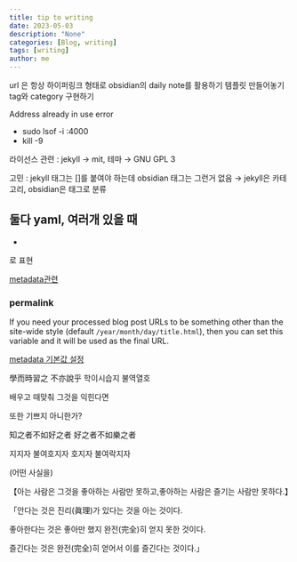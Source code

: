 ```yaml
---
title: tip to writing
date: 2023-05-03
description: "None"
categories: [Blog, writing]
tags: [writing]
author: me
---
```


url 은 항상 하이퍼링크 형태로
obsidian의 daily note를 활용하기
템플릿 만들어놓기
tag와 category 구현하기

 Address already in use error 
 -   sudo lsof -i :4000
 -  kill -9 <PID>

라이선스 관련 : jekyll → mit, 테마 → GNU GPL 3

고민 : jekyll 태그는 []를 붙여야 하는데 obsidian 태그는 그런거 없음
→ jekyll은 카테고리, obsidian은 태그로 분류

둘다 yaml, 여러개 있을 때 
-
-
로 표현

[metadata관련](https://jekyllrb.com/docs/front-matter/)

### permalink
If you need your processed blog post URLs to be something other than the site-wide style (default `/year/month/day/title.html`), then you can set this variable and it will be used as the final URL.

[metadata 기본값 설정](https://jekyllrb.com/docs/configuration/front-matter-defaults/)


學而時習之 不亦說乎 학이시습지 불역열호

배우고 때맞춰 그것을 익힌다면

또한 기쁘지 아니한가?

  

知之者不如好之者 好之者不如樂之者

지지자 불여호지자 호지자 불여락지자

  

(어떤 사실을)

【아는 사람은 그것을 좋아하는 사람만 못하고,좋아하는 사람은 즐기는 사람만 못하다.】

  

「안다는 것은 진리(眞理)가 있다는 것을 아는 것이다.

좋아한다는 것은 좋아만 했지 완전(完全)히 얻지 못한 것이다.

즐긴다는 것은 완전(完全)히 얻어서 이를 즐긴다는 것이다.」